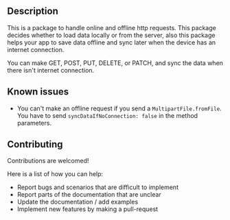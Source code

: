 ## Description
This is a package to handle online and offline http requests. This package decides whether to load data locally or from the server, also this package helps your app to save data offline and sync later when the device has an internet connection.

You can make GET, POST, PUT, DELETE, or PATCH, and sync the data when
there isn't internet connection.

## Known issues
- You can't make an offline request if you send a `MultipartFile.fromFile`. You have to send `syncDataIfNoConnection: false` in the method parameters.

## Contributing

Contributions are welcomed!

Here is a list of how you can help:

- Report bugs and scenarios that are difficult to implement
- Report parts of the documentation that are unclear
- Update the documentation / add examples
- Implement new features by making a pull-request